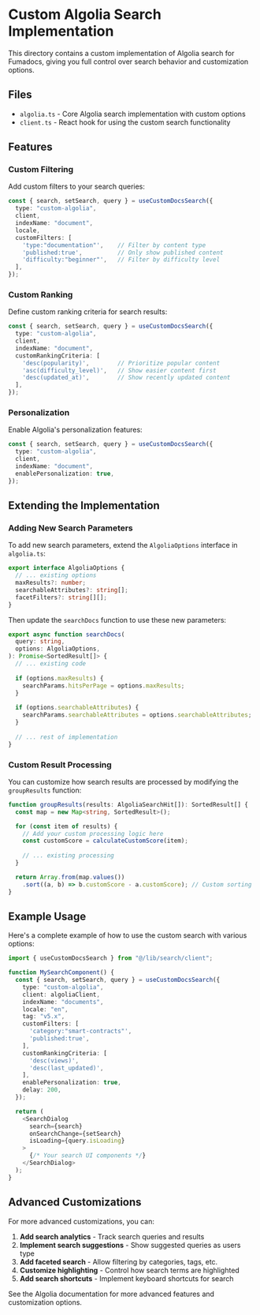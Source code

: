 # Custom Algolia Search Implementation

This directory contains a custom implementation of Algolia search for Fumadocs, giving you full control over search behavior and customization options.

## Files

- `algolia.ts` - Core Algolia search implementation with custom options
- `client.ts` - React hook for using the custom search functionality

## Features

### Custom Filtering
Add custom filters to your search queries:

```typescript
const { search, setSearch, query } = useCustomDocsSearch({
  type: "custom-algolia",
  client,
  indexName: "document",
  locale,
  customFilters: [
    'type:"documentation"',    // Filter by content type
    'published:true',          // Only show published content
    'difficulty:"beginner"',   // Filter by difficulty level
  ],
});
```

### Custom Ranking
Define custom ranking criteria for search results:

```typescript
const { search, setSearch, query } = useCustomDocsSearch({
  type: "custom-algolia",
  client,
  indexName: "document",
  customRankingCriteria: [
    'desc(popularity)',        // Prioritize popular content
    'asc(difficulty_level)',   // Show easier content first
    'desc(updated_at)',        // Show recently updated content
  ],
});
```

### Personalization
Enable Algolia's personalization features:

```typescript
const { search, setSearch, query } = useCustomDocsSearch({
  type: "custom-algolia",
  client,
  indexName: "document",
  enablePersonalization: true,
});
```

## Extending the Implementation

### Adding New Search Parameters

To add new search parameters, extend the `AlgoliaOptions` interface in `algolia.ts`:

```typescript
export interface AlgoliaOptions {
  // ... existing options
  maxResults?: number;
  searchableAttributes?: string[];
  facetFilters?: string[][];
}
```

Then update the `searchDocs` function to use these new parameters:

```typescript
export async function searchDocs(
  query: string,
  options: AlgoliaOptions,
): Promise<SortedResult[]> {
  // ... existing code
  
  if (options.maxResults) {
    searchParams.hitsPerPage = options.maxResults;
  }
  
  if (options.searchableAttributes) {
    searchParams.searchableAttributes = options.searchableAttributes;
  }
  
  // ... rest of implementation
}
```

### Custom Result Processing

You can customize how search results are processed by modifying the `groupResults` function:

```typescript
function groupResults(results: AlgoliaSearchHit[]): SortedResult[] {
  const map = new Map<string, SortedResult>();

  for (const item of results) {
    // Add your custom processing logic here
    const customScore = calculateCustomScore(item);
    
    // ... existing processing
  }

  return Array.from(map.values())
    .sort((a, b) => b.customScore - a.customScore); // Custom sorting
}
```

## Example Usage

Here's a complete example of how to use the custom search with various options:

```typescript
import { useCustomDocsSearch } from "@/lib/search/client";

function MySearchComponent() {
  const { search, setSearch, query } = useCustomDocsSearch({
    type: "custom-algolia",
    client: algoliaClient,
    indexName: "documents",
    locale: "en",
    tag: "v5.x",
    customFilters: [
      'category:"smart-contracts"',
      'published:true',
    ],
    customRankingCriteria: [
      'desc(views)',
      'desc(last_updated)',
    ],
    enablePersonalization: true,
    delay: 200,
  });

  return (
    <SearchDialog
      search={search}
      onSearchChange={setSearch}
      isLoading={query.isLoading}
    >
      {/* Your search UI components */}
    </SearchDialog>
  );
}
```

## Advanced Customizations

For more advanced customizations, you can:

1. **Add search analytics** - Track search queries and results
2. **Implement search suggestions** - Show suggested queries as users type
3. **Add faceted search** - Allow filtering by categories, tags, etc.
4. **Customize highlighting** - Control how search terms are highlighted
5. **Add search shortcuts** - Implement keyboard shortcuts for search

See the Algolia documentation for more advanced features and customization options.